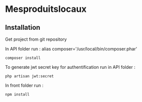 # Mesproduitslocaux


## Installation

Get project from git repository

In API folder run :
alias composer='/usr/local/bin/composer.phar'
```
composer install
```

To generate jwt secret key for authentification run in API folder :
```
php artisan jwt:secret
```

In front folder run :

```
npm install
```
